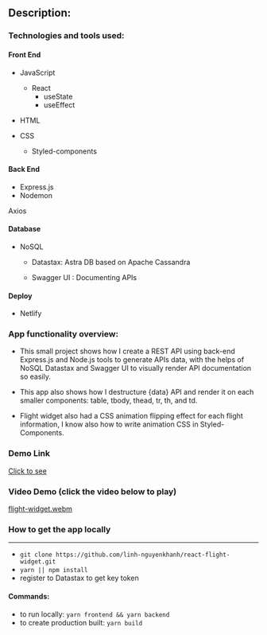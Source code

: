 ## Description:

### Technologies and tools used:

#### Front End
* JavaScript
    * React
        * useState
        * useEffect
        
* HTML
* CSS 
     * Styled-components
#### Back End 

* Express.js
* Nodemon


Axios 
#### Database
* NoSQL 

    * Datastax: Astra DB based on Apache Cassandra

     * Swagger UI : Documenting APIs

#### Deploy
* Netlify

### App functionality overview:
- This small project shows how I create a REST API using back-end Express.js and Node.js tools to generate APIs data, with the helps of NoSQL Datastax and Swagger UI to visually render API documentation so easily.

- This app also shows how I destructure {data} API and render it on each smaller components: table, tbody, thead, tr, th, and td.
                  
- Flight widget also had a CSS animation flipping effect for each flight information, I know also how to write animation CSS in Styled-Components.
### Demo Link 
[Click to see](https://reactflight-widget.netlify.app)
### Video Demo (click the video below to play)

[flight-widget.webm](https://user-images.githubusercontent.com/44481142/225345895-6ad2e4bf-ee1a-48ab-b5d8-19503deb6a65.webm)

### How to get the app locally
------
* ```git clone https://github.com/linh-nguyenkhanh/react-flight-widget.git```
* ```yarn || npm install```
* register to Datastax to get key token
#### Commands:
* to run locally: ```yarn frontend && yarn backend ```
* to create production built: ```yarn build```





